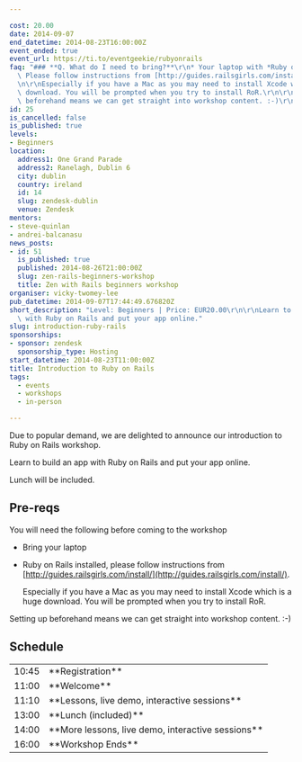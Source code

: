 ```yaml
---

cost: 20.00
date: 2014-09-07
end_datetime: 2014-08-23T16:00:00Z
event_ended: true
event_url: https://ti.to/eventgeekie/rubyonrails
faq: "### **Q. What do I need to bring?**\r\n* Your laptop with *Ruby on Rails* installed.\
  \ Please follow instructions from [http://guides.railsgirls.com/install/](http://guides.railsgirls.com/install/).\r\
  \n\r\nEspecially if you have a Mac as you may need to install Xcode which is a huge\
  \ download. You will be prompted when you try to install RoR.\r\n\r\nSetting up\
  \ beforehand means we can get straight into workshop content. :-)\r\n"
id: 25
is_cancelled: false
is_published: true
levels:
- Beginners
location:
  address1: One Grand Parade
  address2: Ranelagh, Dublin 6
  city: dublin
  country: ireland
  id: 14
  slug: zendesk-dublin
  venue: Zendesk
mentors:
- steve-quinlan
- andrei-balcanasu
news_posts:
- id: 51
  is_published: true
  published: 2014-08-26T21:00:00Z
  slug: zen-rails-beginners-workshop
  title: Zen with Rails beginners workshop
organiser: vicky-twomey-lee
pub_datetime: 2014-09-07T17:44:49.676820Z
short_description: "Level: Beginners | Price: EUR20.00\r\n\r\nLearn to build an app\
  \ with Ruby on Rails and put your app online."
slug: introduction-ruby-rails
sponsorships:
- sponsor: zendesk
  sponsorship_type: Hosting
start_datetime: 2014-08-23T11:00:00Z
title: Introduction to Ruby on Rails
tags:
  - events
  - workshops
  - in-person

---
```


Due to popular demand, we are delighted to announce our introduction to Ruby on Rails workshop. 

Learn to build an app with Ruby on Rails and put your app online.

Lunch will be included.

## Pre-reqs 

You will need the following before coming to the workshop

* Bring your laptop
* Ruby on Rails installed, please follow instructions from [http://guides.railsgirls.com/install/](http://guides.railsgirls.com/install/).

  Especially if you have a Mac as you may need to install Xcode which is a huge download. You will be prompted when you try to install RoR.

Setting up beforehand means we can get straight into workshop content. :-)

## Schedule
<table>
  <tr>
    <td>10:45</td>
    <td> **Registration**</td>
  </tr>
  <tr>
    <td>11:00</td>
    <td> **Welcome**</td>
  </tr>
  <tr>
    <td>11:10</td>
    <td> **Lessons, live demo, interactive sessions**</td>
  </tr>
  <tr>
    <td>13:00</td>
    <td> **Lunch (included)**</td>
  </tr>
  <tr>
    <td>14:00</td>
    <td> **More lessons, live demo, interactive sessions**</td>
  </tr>
  <tr>
    <td>16:00</td>
    <td> **Workshop Ends**</td>
  </tr>
</table>
